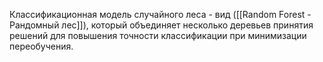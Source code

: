 Классификационная модель случайного леса - вид ([[Random Forest - Рандомный лес]]), который объединяет несколько деревьев принятия решений для повышения точности классификации при минимизации переобучения.
